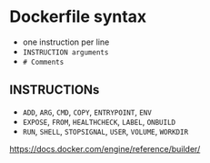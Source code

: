 # Dockerfile syntax
 - one instruction per line
 - `INSTRUCTION arguments`
 - `# Comments`

## INSTRUCTIONs
 - `ADD`, `ARG`, `CMD`, `COPY`, `ENTRYPOINT`, `ENV`
 - `EXPOSE`, `FROM`, `HEALTHCHECK`, `LABEL`, `ONBUILD`
 - `RUN`, `SHELL`, `STOPSIGNAL`, `USER`, `VOLUME`, `WORKDIR`

https://docs.docker.com/engine/reference/builder/
